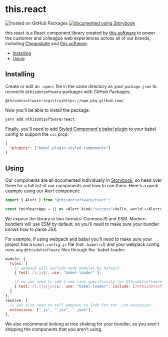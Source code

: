 <h1>this.react</h1>

<p>
  <img src="https://img.shields.io/badge/-GitHub%20packages-blue" alt="hosted on GitHub Packages" />

  <a href="https://thisdotreact.web.app">
    <img src="https://img.shields.io/badge/-Storybook-blue" alt="documented using Storybook" />
  </a>
</p>

this.react is a React component library created by [this.software] to power the
customer and colleague web experiences across all of our brands, including
[Cheapskate] and [this.software].

- [Installing](#installing)
- [Using](#using)

## Installing

Create or edit an `.npmrc` file in the same directory as your `package.json`
to reconcile `@thisdotsoftware` packages with GitHub Packages:

```
@thisdotsoftware:registry=https://npm.pkg.github.com/
```

Now you'll be able to install the package:

```sh
yarn add @thisdotsoftware/react
```

Finally, you'll need to add [Styled Component's babel plugin] to your babel
config to support the `css` prop:

```json
{
  "plugins": ["babel-plugin-styled-components"]
}
```

## Using

Our components are all documented individually in [Storybook], so head over
there for a full list of our components and how to use them. Here's a quick
example using our Alert component:

```js
import { Alert } from "@thisdotsoftware/react";

const YourReactApp = () => <Alert kind="success">Hello, world!</Alert>;
```

We expose the library in two formats: CommonJS and ESM. Modern bundlers will
use ESM by default, so you'll need to make sure your bundler knows how to parse
JSX.

For example, if using webpack and babel you'll need to make sure your project
has a `babel.config.js` file (not `.babelrc`!) and your webpack config runs
any `@thisdotsoftware` files through the `babel-loader:

```js
module: {
  rules: [
    // webpack will exclude node_modules by default
    { test: /\.js$/, use: "babel-loader" },

    // so you need to add a new line specifically for @thisdotsoftware
    { test: /\.(js|jsx)$/, use: "babel-loader", include: [/@thisdotsoftware/] }
  ]
},
resolve: {
  // you also need to tell webpack to look for the .jsx extension
  extensions: [".js", ".jsx", ".json"],
},
```

We also recommend looking at tree shaking for your bundler, so you aren't
shipping the components that you aren't using.

[cheapskate]: https://cheapskate.io
[this.software]: https://this.software
[storybook]: https://thisdotreact.web.app
[styled component's babel plugin]: https://styled-components.com/docs/tooling#babel-plugin
